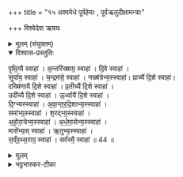 +++
title = "१५ अश्वमेधे पूर्वहेमाः , पूर्वऋतुदीक्षामन्त्राः"

+++
विश्वेदेवा ऋषयः

<details><summary>मूलम् (संयुक्तम्)</summary>

पृ॒थि॒व्यै स्वाहा॒ऽन्तरि॑ख्षाय॒ स्वाहा॑ दि॒वे स्वाहा॒ सूर्या॑य॒ स्वाहा॑ च॒न्द्रम॑से॒ स्वाहा॒ नख्ष॑त्रेभ्य॒स्स्वाहा॒ प्राच्यै॑ दि॒शे स्वाहा॒ दख्षि॑णायै दि॒शे स्वाहा॑ प्र॒तीच्यै॑ दि॒शे स्वाहोदी॑च्यै दि॒शे स्वाहो॒र्ध्वायै॑ दि॒शे स्वाहा॑ दि॒ग्भ्यस्स्वाहा॑ऽवान्तरदि॒शाभ्य॒स्स्वाहा॒ समा॑भ्य॒स्स्वाहा॑ श॒रद्भ्य॒स्स्वाहा॑ऽहोरा॒त्रेभ्य॒स्स्वाहा॑ऽर्धमा॒सेभ्य॒स्स्वाहा॒ मासे॑भ्य॒स्स्वाह॒र्तुभ्य॒स्स्वाहा॑ सव्ँवथ्स॒राय॒ स्वाहा॒ सर्व॑स्मै॒ स्वाहा॑ ॥ 44 ॥  
</details>

<details open><summary>विश्वास-प्रस्तुतिः</summary>

पृ॒थि॒व्यै स्वाहा॑ । अ॒न्तरि॑ख्षाय॒ स्वाहा॑ । दि॒वे स्वाहा॑ ।   
सूर्या॑य॒ स्वाहा॑ । च॒न्द्रम॑से॒ स्वाहा॑ । नख्ष॑त्रेभ्य॒स्स्वाहा॑। प्राच्यै॑ दि॒शे स्वाहा॑।  
दख्षि॑णायै दि॒शे स्वाहा॑ । प्र॒तीच्यै॑ दि॒शे स्वाहा॑ ।  
उदी॑च्यै दि॒शे स्वाहा॑ । ऊ॒र्ध्वायै॑ दि॒शे स्वाहा॑ ।  
दि॒ग्भ्यस्स्वाहा॑ । अ॒वा॒न्त॒र॒दि॒शाभ्य॒स्स्वाहा॑ ।  
समा॑भ्य॒स्स्वाहा॑ । श॒रद्भ्य॒स्स्वाहा॑ ।  
अ॒हो॒रा॒त्रेभ्य॒स्स्वाहा॑ ।  अ॒र्ध॒मा॒सेभ्य॒स्स्वाहा॑ ।  
मासे॑भ्य॒स् स्वाहा॑ । ऋ॒तुभ्य॒स्स्वाहा॑ ।  
स॒व्ँव॒थ्स॒राय॒ स्वाहा॑ । सर्व॑स्मै॒ स्वाहा॑ ॥ 44 ॥  
</details>

<details><summary>मूलम्</summary>

पृ॒थि॒व्यै स्वाहा॑ । अ॒न्तरि॑ख्षाय॒ स्वाहा॑ । दि॒वे स्वाहा॑ ।   
सूर्या॑य॒ स्वाहा॑ । च॒न्द्रम॑से॒ स्वाहा॑ । नख्ष॑त्रेभ्य॒स्स्वाहा॑। प्राच्यै॑ दि॒शे स्वाहा॑।  
दख्षि॑णायै दि॒शे स्वाहा॑ । प्र॒तीच्यै॑ दि॒शे स्वाहा॑ ।  
उदी॑च्यै दि॒शे स्वाहा॑ । ऊ॒र्ध्वायै॑ दि॒शे स्वाहा॑ ।  
दि॒ग्भ्यस्स्वाहा॑ । अ॒वा॒न्त॒र॒दि॒शाभ्य॒स्स्वाहा॑ ।  
समा॑भ्य॒स्स्वाहा॑ । श॒रद्भ्य॒स्स्वाहा॑ ।  
अ॒हो॒रा॒त्रेभ्य॒स्स्वाहा॑ ।  अ॒र्ध॒मा॒सेभ्य॒स्स्वाहा॑ ।  
मासे॑भ्य॒स् स्वाहा॑ । ऋ॒तुभ्य॒स्स्वाहा॑ ।  
स॒व्ँव॒थ्स॒राय॒ स्वाहा॑ । सर्व॑स्मै॒ स्वाहा॑ ॥ 44 ॥  
</details>

<details><summary>भट्टभास्कर-टीका</summary>

1अथ पूर्वा ऋतुदीक्षाः - पृथिव्यै स्वाहेत्यादि ॥ गताः । पृथिव्यास्स एव स्वरः । 'ऊडिदम्' इति दिवः । 'सावेकाचः' इति दिशः । दिग्भ्य इति सामान्येनोच्यते । अवान्तरदिशाः कोणाः । समाशरच्छब्दौ संवत्सरविशेषवचनौ । गतौ गतेरिष्यन्? वर्षवचनावित्येके । इह तु ताभ्यां तदवयवभूताः सूक्ष्मा यामघटिकानिमेषादयो गृह्यन्ते । सर्वस्मै यौ दिक्कालकार्यौ यौ च दिक्कालावनुक्तौ तस्मै सर्वस्मै स्वाहेति ॥


इति सप्तमे प्रथमे पञ्चदशोनुवाकः ॥
</details>
